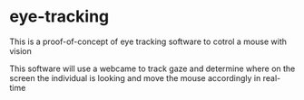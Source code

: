 # eye-tracking

This is a proof-of-concept of eye tracking software to cotrol a mouse with vision

This software will use a webcame to track gaze and determine where on the screen the individual is looking and move the mouse accordingly in real-time
